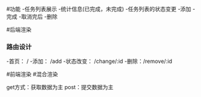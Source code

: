 #功能
-任务列表展示
	-统计信息(已完成，未完成)
-任务列表的状态变更
	-添加
	-完成
	-取消完后
	-删除

#后端渲染
### 路由设计
-首页： /
-添加： /add
-状态改变： /change/:id
-删除：/remove/:id


#前端渲染
#混合渲染

get方式：获取数据为主
post：提交数据为主